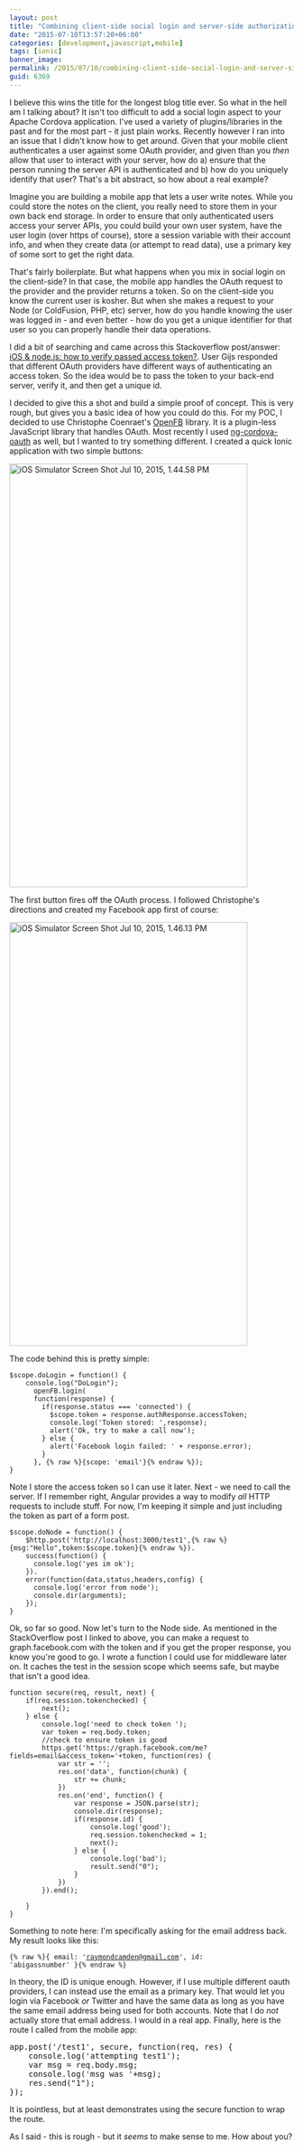 ```yaml
---
layout: post
title: "Combining client-side social login and server-side authorization with Cordova and Node"
date: "2015-07-10T13:57:20+06:00"
categories: [development,javascript,mobile]
tags: [ionic]
banner_image: 
permalink: /2015/07/10/combining-client-side-social-login-and-server-side-authorization-with-cordova-and-node
guid: 6369
---
```


I believe this wins the title for the longest blog title ever. So what in the hell am I talking about? It isn't too difficult to add a social login aspect to your Apache Cordova application. I've used a variety of plugins/libraries in the past and for the most part - it just plain works. Recently however I ran into an issue that I didn't know how to get around. Given that your mobile client authenticates a user against some OAuth provider, and given than you <i>then</i> allow that user to interact with your server, how do a) ensure that the person running the server API is authenticated and b) how do you uniquely identify that user? That's a bit abstract, so how about a real example?

<!--more-->

Imagine you are building a mobile app that lets a user write notes. While you could store the notes on the client, you really need to store them in your own back end storage. In order to ensure that only authenticated users access your server APIs, you could build your own user system, have the user login (over https of course), store a session variable with their account info, and when they create data (or attempt to read data), use a primary key of some sort to get the right data. 

That's fairly boilerplate. But what happens when you mix in social login on the client-side? In that case, the mobile app handles the OAuth request to the provider and the provider returns a token. So on the client-side you know the current user is kosher. But when she makes a request to your Node (or ColdFusion, PHP, etc) server, how do you handle knowing the user was logged in - and even better - how do you get a unique identifier for that user so you can properly handle their data operations. 

I did a bit of searching and came across this Stackoverflow post/answer: <a href="http://stackoverflow.com/questions/11894506/ios-node-js-how-to-verify-passed-access-token"> iOS & node.js: how to verify passed access token?</a>. User Gijs responded that different OAuth providers have different ways of authenticating an access token. So the idea would be to pass the token to your back-end server, verify it, and then get a unique id.

I decided to give this a shot and build a simple proof of concept. This is very rough, but gives you a basic idea of how you could do this. For my POC, I decided to use Christophe Coenraet's <a href="https://github.com/ccoenraets/OpenFB">OpenFB</a> library. It is a plugin-less JavaScript library that handles OAuth. Most recently I used <a href="https://github.com/nraboy/ng-cordova-oauth">ng-cordova-oauth</a> as well, but I wanted to try something different. I created a quick Ionic application with two simple buttons:

<img src="https://static.raymondcamden.com/images/wp-content/uploads/2015/07/iOS-Simulator-Screen-Shot-Jul-10-2015-1.44.58-PM.png" alt="iOS Simulator Screen Shot Jul 10, 2015, 1.44.58 PM" width="422" height="750" class="aligncenter size-full wp-image-6371 imgborder" />

The first button fires off the OAuth process. I followed Christophe's directions and created my Facebook app first of course:

<img src="https://static.raymondcamden.com/images/wp-content/uploads/2015/07/iOS-Simulator-Screen-Shot-Jul-10-2015-1.46.13-PM.png" alt="iOS Simulator Screen Shot Jul 10, 2015, 1.46.13 PM" width="422" height="750" class="aligncenter size-full wp-image-6372 imgborder" />

The code behind this is pretty simple:

<pre><code class="language-javascript">$scope.doLogin = function() {
    console.log("DoLogin");
      openFB.login(
      function(response) {
        if(response.status === 'connected') {
          $scope.token = response.authResponse.accessToken;
          console.log('Token stored: ',response);
          alert('Ok, try to make a call now');
        } else {
          alert('Facebook login failed: ' + response.error);
        }
      }, {% raw %}{scope: 'email'}{% endraw %});                
}</code></pre>

Note I store the access token so I can use it later. Next - we need to call the server. If I remember right, Angular provides a way to modify <i>all</i> HTTP requests to include stuff. For now, I'm keeping it simple and just including the token as part of a form post.

<pre><code class="language-javascript">$scope.doNode = function() {
    $http.post('http://localhost:3000/test1',{% raw %}{msg:"Hello",token:$scope.token}{% endraw %}).
    success(function() {
      console.log('yes im ok');
    }).
    error(function(data,status,headers,config) {
      console.log('error from node');
      console.dir(arguments);      
    });
}</code></pre>

Ok, so far so good. Now let's turn to the Node side. As mentioned in the StackOverflow post I linked to above, you can make a request to graph.facebook.com with the token and if you get the proper response, you know you're good to go. I wrote a function I could use for middleware later on. It caches the test in the session scope which seems safe, but maybe that isn't a good idea.

<pre><code class="language-javascript">function secure(req, result, next) {    
    if(req.session.tokenchecked) {
        next();   
    } else {
		console.log('need to check token ');
		var token = req.body.token;
		//check to ensure token is good
		https.get('https://graph.facebook.com/me?fields=email&access_token='+token, function(res) {
			var str = '';
			res.on('data', function(chunk) {
				str += chunk;
			})
			res.on('end', function() {
				var response = JSON.parse(str);
				console.dir(response);
				if(response.id) {
					console.log('good');
					req.session.tokenchecked = 1;
					next();
				} else {
					console.log('bad');
					result.send("0");
				}
			})
		}).end();
	
    }
}</code></pre>

Something to note here: I'm specifically asking for the email address back. My result looks like this: 

<code>{% raw %}{ email: 'raymondcamden@gmail.com', id: 'abigassnumber' }{% endraw %}</code>

In theory, the ID is unique enough. However, if I use multiple different oauth providers, I can instead use the email as a primary key. That would let you login via Facebook <i>or</i> Twitter and have the same data as long as you have the same email address being used for both accounts. Note that I do <i>not</i> actually store that email address. I would in a real app. Finally, here is the route I called from the mobile app:

<pre><ode class="language-javascript">app.post('/test1', secure, function(req, res) {
	console.log('attempting test1');
	var msg = req.body.msg;
	console.log('msg was '+msg);
	res.send("1");
});</code></pre>

It is pointless, but at least demonstrates using the secure function to wrap the route. 

As I said - this is rough - but it <i>seems</i> to make sense to me. How about you?